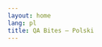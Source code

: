 ```yaml
---
layout: home
lang: pl
title: QA Bites – Polski
---
```


<!--h2>DEBUG: Wszystkie posty</h2>
<ul>
  {% for post in site.posts %}
    <li>{{ post.lang }} — <a href="{{ post.url }}">{{ post.title }}</a></li>
  {% endfor %}
</ul-->
